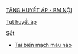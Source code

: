   
[TĂNG HUYẾT ÁP - BM NỘI](../The%20TRIO/000%20Zettlekasten/UMP/BM%20N%E1%BB%98I/TIM%20M%E1%BA%A0CH/T%C4%82NG%20HUY%E1%BA%BET%20%C3%81P%20-%20BM%20N%E1%BB%98I.md)  
  
[Tụt huyết áp](T%E1%BB%A5t%20huy%E1%BA%BFt%20%C3%A1p.md)  
  
[Sốt](../100%20Reference%20notes/S%E1%BB%91t.md)  
- [Tai biến mạch máu não](Tai%20bi%E1%BA%BFn%20m%E1%BA%A1ch%20m%C3%A1u%20n%C3%A3o.md)  
  
